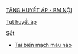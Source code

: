   
[TĂNG HUYẾT ÁP - BM NỘI](../The%20TRIO/000%20Zettlekasten/UMP/BM%20N%E1%BB%98I/TIM%20M%E1%BA%A0CH/T%C4%82NG%20HUY%E1%BA%BET%20%C3%81P%20-%20BM%20N%E1%BB%98I.md)  
  
[Tụt huyết áp](T%E1%BB%A5t%20huy%E1%BA%BFt%20%C3%A1p.md)  
  
[Sốt](../100%20Reference%20notes/S%E1%BB%91t.md)  
- [Tai biến mạch máu não](Tai%20bi%E1%BA%BFn%20m%E1%BA%A1ch%20m%C3%A1u%20n%C3%A3o.md)  
  
